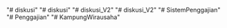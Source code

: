 "# diskusi" 
"# diskusi" 
"# diskusi_V2" 
"# diskusi_V2" 
"# SistemPenggajian" 
"# Penggajian" 
"# KampungWirausaha" 
